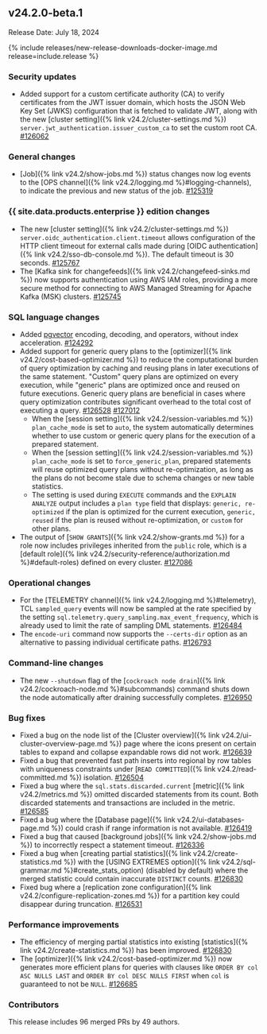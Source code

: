 ## v24.2.0-beta.1

Release Date: July 18, 2024

{% include releases/new-release-downloads-docker-image.md release=include.release %}

<h3 id="v24-2-0-beta-1-security-updates">Security updates</h3>

- Added support for a custom certificate authority (CA) to verify certificates from the JWT issuer domain, which hosts the JSON Web Key Set (JWKS) configuration that is fetched to validate JWT, along with the new [cluster setting]({% link v24.2/cluster-settings.md %}) `server.jwt_authentication.issuer_custom_ca` to set the custom root CA. [#126062][#126062]

<h3 id="v24-2-0-beta-1-general-changes">General changes</h3>

- [Job]({% link v24.2/show-jobs.md %}) status changes now log events to the [OPS channel]({% link v24.2/logging.md %}#logging-channels), to indicate the previous and new status of the job. [#125319][#125319]

<h3 id="v24-2-0-beta-1-{{-site.data.products.enterprise-}}-edition-changes">{{ site.data.products.enterprise }} edition changes</h3>

- The new [cluster setting]({% link v24.2/cluster-settings.md %}) `server.oidc_authentication.client.timeout` allows configuration of the HTTP client timeout for external calls made during [OIDC authentication]({% link v24.2/sso-db-console.md %}). The default timeout is 30 seconds. [#125767][#125767]
- The [Kafka sink for changefeeds]({% link v24.2/changefeed-sinks.md %}) now supports authentication using AWS IAM roles, providing a more secure method for connecting to AWS Managed Streaming for Apache Kafka (MSK) clusters. [#125745][#125745]

<h3 id="v24-2-0-beta-1-sql-language-changes">SQL language changes</h3>

- Added [pgvector](https://github.com/pgvector/pgvector) encoding, decoding, and operators, without index acceleration. [#124292][#124292]
- Added support for generic query plans to the [optimizer]({% link v24.2/cost-based-optimizer.md %}) to reduce the computational burden of query optimization by caching and reusing plans in later executions of the same statement. "Custom" query plans are optimized on every execution, while "generic" plans are optimized once and reused on future executions. Generic query plans are beneficial in cases where query optimization contributes significant overhead to the total cost of executing a query. [#126528][#126528] [#127012][#127012]
  - When the [session setting]({% link v24.2/session-variables.md %}) `plan_cache_mode` is set to `auto`, the system automatically determines whether to use custom or generic query plans for the execution of a prepared statement.
  - When the [session setting]({% link v24.2/session-variables.md %}) `plan_cache_mode` is set to `force_generic_plan`, prepared statements will reuse optimized query plans without re-optimization, as long as the plans do not become stale due to schema changes or new table statistics.
  - The setting is used during `EXECUTE` commands and the `EXPLAIN ANALYZE` output includes a `plan type` field that displays: `generic, re-optimized` if the plan is optimized for the current execution, `generic, reused` if the plan is reused without re-optimization, or `custom` for other plans.
- The output of [`SHOW GRANTS`]({% link v24.2/show-grants.md %}) for a role now includes privileges inherited from the `public` role, which is a [default role]({% link v24.2/security-reference/authorization.md %}#default-roles) defined on every cluster. [#127086][#127086]

<h3 id="v24-2-0-beta-1-operational-changes">Operational changes</h3>

- For the [TELEMETRY channel]({% link v24.2/logging.md %}#telemetry), TCL `sampled_query` events will now be sampled at the rate specified by the setting `sql.telemetry.query_sampling.max_event_frequency`, which is already used to limit the rate of sampling DML statements. [#126484][#126484]
- The `encode-uri` command now supports the `--certs-dir` option as an alternative to passing individual certificate paths. [#126793][#126793]

<h3 id="v24-2-0-beta-1-command-line-changes">Command-line changes</h3>

- The new `--shutdown` flag of the [`cockroach node drain`]({% link v24.2/cockroach-node.md %}#subcommands) command shuts down the node automatically after draining successfully completes. [#126950][#126950]

<h3 id="v24-2-0-beta-1-bug-fixes">Bug fixes</h3>

- Fixed a bug on the node list of the [Cluster overview]({% link v24.2/ui-cluster-overview-page.md %}) page where the icons present on certain tables to expand and collapse expandable rows did not work. [#126639][#126639]
- Fixed a bug that prevented fast path inserts into regional by row tables with uniqueness constraints under [`READ COMMITTED`]({% link v24.2/read-committed.md %}) isolation. [#126504][#126504]
- Fixed a bug where the `sql.stats.discarded.current` [metric]({% link v24.2/metrics.md %}) omitted discarded statements from its count. Both discarded statements and transactions are included in the metric. [#126585][#126585]
- Fixed a bug where the [Database page]({% link v24.2/ui-databases-page.md %}) could crash if range information is not available. [#126419][#126419]
- Fixed a bug that caused [background jobs]({% link v24.2/show-jobs.md %}) to incorrectly respect a statement timeout. [#126336][#126336]  
- Fixed a bug when [creating partial statistics]({% link v24.2/create-statistics.md %}) with the [USING EXTREMES option]({% link v24.2/sql-grammar.md %}#create_stats_option) (disabled by default) where the merged statistic could contain inaccurate `DISTINCT` counts. [#126830][#126830]
- Fixed bug where a [replication zone configuration]({% link v24.2/configure-replication-zones.md %}) for a partition key could disappear during truncation. [#126531][#126531]

<h3 id="v24-2-0-beta-1-performance-improvements">Performance improvements</h3>

- The efficiency of merging partial statistics into existing [statistics]({% link v24.2/create-statistics.md %}) has been improved. [#126830][#126830]
- The [optimizer]({% link v24.2/cost-based-optimizer.md %}) now generates more efficient plans for queries with clauses like `ORDER BY col ASC NULLS LAST` and `ORDER BY col DESC NULLS FIRST` when `col` is guaranteed to not be `NULL`. [#126685][#126685]

<div class="release-note-contributors" markdown="1">

<h3 id="v24-2-0-beta-1-contributors">Contributors</h3>

This release includes 96 merged PRs by 49 authors.

</div>

[#103156]: https://github.com/cockroachdb/cockroach/pull/103156
[#124292]: https://github.com/cockroachdb/cockroach/pull/124292
[#125319]: https://github.com/cockroachdb/cockroach/pull/125319
[#125745]: https://github.com/cockroachdb/cockroach/pull/125745
[#125767]: https://github.com/cockroachdb/cockroach/pull/125767
[#126062]: https://github.com/cockroachdb/cockroach/pull/126062
[#126336]: https://github.com/cockroachdb/cockroach/pull/126336
[#126419]: https://github.com/cockroachdb/cockroach/pull/126419
[#126484]: https://github.com/cockroachdb/cockroach/pull/126484
[#126504]: https://github.com/cockroachdb/cockroach/pull/126504
[#126528]: https://github.com/cockroachdb/cockroach/pull/126528
[#126531]: https://github.com/cockroachdb/cockroach/pull/126531
[#126575]: https://github.com/cockroachdb/cockroach/pull/126575
[#126585]: https://github.com/cockroachdb/cockroach/pull/126585
[#126639]: https://github.com/cockroachdb/cockroach/pull/126639
[#126685]: https://github.com/cockroachdb/cockroach/pull/126685
[#126708]: https://github.com/cockroachdb/cockroach/pull/126708
[#126747]: https://github.com/cockroachdb/cockroach/pull/126747
[#126793]: https://github.com/cockroachdb/cockroach/pull/126793
[#126830]: https://github.com/cockroachdb/cockroach/pull/126830
[#126950]: https://github.com/cockroachdb/cockroach/pull/126950
[#127012]: https://github.com/cockroachdb/cockroach/pull/127012
[#127086]: https://github.com/cockroachdb/cockroach/pull/127086
[#127124]: https://github.com/cockroachdb/cockroach/pull/127124
